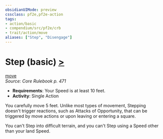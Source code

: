 ```yaml
---
obsidianUIMode: preview
cssclass: pf2e,pf2e-action
tags:
- action/basic
- compendium/src/pf2e/crb
- trait/action/move
aliases: ["Step", "Disengage"]
---
```

# Step (basic) [>](chapter-9-playing-the-game.md#Actions "Single Action")
[move](move.md)  
*Source: Core Rulebook p. 471*  


- **Requirements**: Your Speed is at least 10 feet.
- **Activity**: Single Action

You carefully move 5 feet. Unlike most types of movement, Stepping doesn't trigger reactions, such as Attacks of Opportunity, that can be triggered by move actions or upon leaving or entering a square.

You can't Step into difficult terrain, and you can't Step using a Speed other than your land Speed.